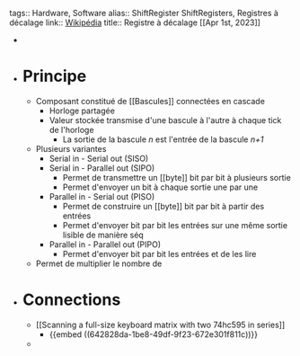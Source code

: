 tags:: Hardware, Software
alias:: ShiftRegister ShiftRegisters, Registres à décalage
link:: [Wikipédia](https://en.wikipedia.org/wiki/Shift_register)
title:: Registre à décalage
[[Apr 1st, 2023]]

-
- # Principe
	- Composant constitué de [[Bascules]] connectées en cascade
		- Horloge partagée
		- Valeur stockée transmise d'une bascule à l'autre à chaque tick de l'horloge
			- La sortie de la bascule *n* est l'entrée de la bascule *n+1*
	- Plusieurs variantes
		- Serial in - Serial out (SISO)
		- Serial in - Parallel out (SIPO)
			- Permet de transmettre un [[byte]] bit par bit à plusieurs sortie
			- Permet d'envoyer un bit à chaque sortie une par une
		- Parallel in - Serial out (PISO)
			- Permet de construire un [[byte]] bit par bit à partir des entrées
			- Permet d'envoyer bit par bit les entrées sur une même sortie lisible de manière séq
		- Parallel in - Parallel out (PIPO)
			- Permet d'envoyer bit par bit les entrées et de les lire
	- Permet de multiplier le nombre de
- # Connections
	- [[Scanning a full-size keyboard matrix with two 74hc595 in series]]
		- {{embed ((642828da-1be8-49df-9f23-672e301f811c))}}
	-